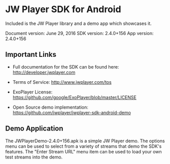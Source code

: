 # JW Player SDK for Android

Included is the JW Player library and a demo app which showcases it.

Document version: June 29, 2016
SDK version: 2.4.0+156
App version: 2.4.0+156

## Important Links

* Full documentation for the SDK can be found here: http://developer.jwplayer.com

* Terms of Service: http://www.jwplayer.com/tos

* ExoPlayer License: https://github.com/google/ExoPlayer/blob/master/LICENSE

* Open Source demo implementation: https://github.com/jwplayer/jwplayer-sdk-android-demo

## Demo Application

The JWPlayerDemo-2.4.0+156.apk is a simple JW Player demo.
The options menu can be used to select from a variety of streams that demo the SDK's features.
The "Enter Stream URL" menu item can be used to load your own test streams into the demo.
